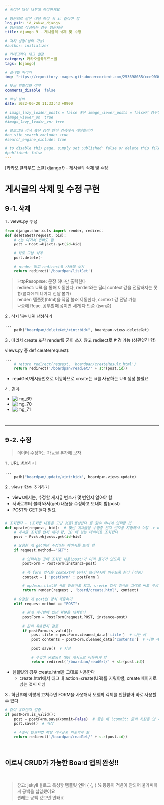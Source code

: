 ```yaml
---
# 속성은 대쉬 내부에 작성하세요

# 영문으로 같은 내용 작성 시 id 같아야 함
lng_pair: id_kakao_django
# 영문으로 작성하는 경우 영문제목
title: django 9 - 게시글의 삭제 및 수정

# 저자 설정(생략 가능)
#author: initializer

# 카테고리와 태그 설정
category: 카카오클라우드스쿨
tags: [django]

# 섬네일 이미지
img: "https://repository-images.githubusercontent.com/253698085/cce90300-78c3-11ea-8b94-604fad2c516d"

# 댓글 비활성화 여부
comments_disable: false

# 작성 날짜
date: 2022-06-20 11:33:43 +0900

# image_lazy_loader_posts = false 혹은 image_viewer_posts = false인 경우에만 사용하세요
#image_viewer_on: true
#image_lazy_loader_on: true

# 블로그내 검색 혹은 검색 엔진 검색에서 예외할건가
#on_site_search_exclude: true
#search_engine_exclude: true

# to disable this page, simply set published: false or delete this file
#published: false
---
```


<!-- outline-start -->

[카카오 클라우드 스쿨] django 9 - 게시글의 삭제 및 수정

<!-- outline-end -->



# 게시글의 삭제 및 수정 구현
## 9-1. 삭제


1 . views.py 수정

```python
from django.shortcuts import render, redirect
def deleteGet(request, bid):
    # q는 여기서 안써도 됨
    post = Post.objects.get(id=bid)

    # 바로 그냥 삭제
    post.delete()

    # render 말고 redirect를 사용해 보기
    return redirect('/boardpan/listGet')
```

> HttpResopnse: 문장 하나만 출력한다 <br>
> redirect:  URL을 통해 이동한다, render와는 달리 context 값을 전달하지는 못함(클라에게 데이터 전달 불가)<br>
> render: 템플릿(html)을 직접 불러 이동한다, context 값 전달 가능 <br>
> 나중에 React 공부할때 쯤이면 세개 다 안씀 (json씀)


2 . 삭제하는 URI 생성하기

```python
...
    path("boardpan/deleteGet/<int:bid>", boardpan.views.deleteGet)
```

3 . 따라서 create 또한 render를 굳이 쓰지 않고 redirect로 변경 가능 (상관없긴 함)  <br>

views.py 중 def create(request):

```python
...
    # return redirect(request, 'boardpan/createResult.html')
    return redirect('/boardpan/readGet/' + str(post.id))
```
* readGet/게시물번호로 이동하므로 create는 id를 사용하는 URI 생성 불필요

4 . 결과 <br>
* ![img_69](https://user-images.githubusercontent.com/104918800/175810952-49cc81dc-d27c-40c5-9263-a24c656f2e67.png)
* ![img_70](https://user-images.githubusercontent.com/104918800/175810953-d3be4e49-c2de-4d53-8f5a-c9a88425198c.png)
* ![img_71](https://user-images.githubusercontent.com/104918800/175810954-6d05d5be-8642-4fdd-a4a3-824fc6c41aa9.png)


<br>
<hr>


## 9-2. 수정
> 데이터 수정하는 가능을 추가해 보자

1 . URL 생성하기

```python
...
    path("boardpan/update/<int:bid>", boardpan.views.update)
```

2 . views 함수 추가하기
* views에서는, 수정할 게시글 번호가 몇 번인지 알아야 함
* 서버로부터 불러 와서(get) 내용을 수정하고 보내야 함(post)
* POST와 GET 둘다 필요

```python

# 조회한다 - (조회한 내용을 고찬 것을)생성한다 를 함수 하나에 입력할 것
def update(request, bid):  # 몇번 게시글을 수정할 건지 번호를 지정해서 수정 -> delete url 추가 필요
    # 게시글 조회를 먼저 해야 함, ID 에 맞는 데이터를 조회한다
    post = Post.objects.get(id=bid)

    # 요청한 게 get이면 수정하는 페이지를 뜨게 함
    if request.method=="GET":

        # 입력하는 곳에 조회한 내용(post)가 미리 들어가 있도록 함
        postForm = PostForm(instance=post)

        # 즉 form 양식을 context에 담아서 브라우저에 띄우도록 한다 (전송)
        context = { 'postForm' : postForm }

        # updates.html을 새로 만들어도 되고, create 입력 양식을 그대로 써도 무방하다
        return render(request , 'board/create.html', context)

    # 요청한 게 post면 양식 제출하기
    elif request.method == "POST":

        # 원래 게시판에 있던 원본을 대체한다
        postForm = PostForm(request.POST, instance=post)

        # 값이 유효한지 검증
        if postForm.is_valid():
            post.title = postForm.cleaned_data['title']  # 나쁜 예
            post.contents = postForm.cleaned_data['contents']  # 나쁜 예

            post.save()  # 저장

            # 수정이 완료되면 해당 게시글로 이동하게 함
            return redirect('/boardpan/readGet/' + str(post.id))
```

* 템플릿의 경우 create.html을 그대로 사용한다
  * create.html에서 <post> 태그 내 action=create(URI)를 지워야함, create 페이지로 남는 것이 아님 <br>


3 . 하단부에 이렇게 고쳐주면 FORM을 사용해서 모델의 객체를 반환받아 바로 사용할 수 있다

```python
# 값이 유효한지 검증
if postForm.is_valid():
    post = postForm.save(commit=False)  # 좋은 예 (commit: 굳이 저장을 안 시키고, 모델의 객체를 반환한다)
    post.save()  # 저장

    # 수정이 완료되면 해당 게시글로 이동하게 함
    return redirect('/boardpan/readGet/' + str(post.id))
```

<br>

## 이로써 CRUD가 가능한 Board 앱의 완성!!

<br>

> 참고: jekyll 블로그 특성항 템플릿 언어 { {, { % 등등이 적용이 안되어 불가피하게 공백을 삽입했어요
> <br> 원래는 공백 있으면 안돼요
